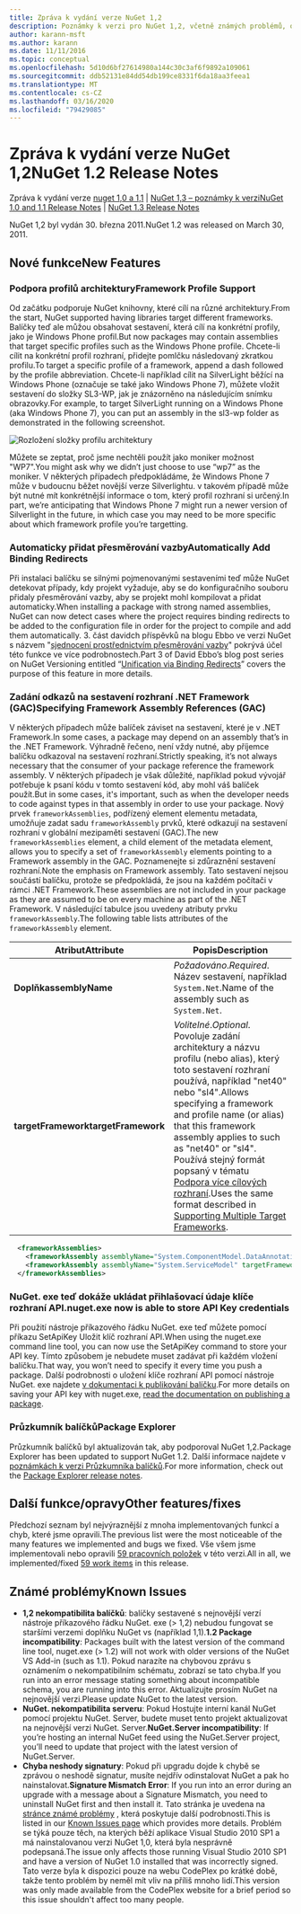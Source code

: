 ```yaml
---
title: Zpráva k vydání verze NuGet 1,2
description: Poznámky k verzi pro NuGet 1,2, včetně známých problémů, oprav chyb, přidaných funkcí a chcete odeslat obecnou.
author: karann-msft
ms.author: karann
ms.date: 11/11/2016
ms.topic: conceptual
ms.openlocfilehash: 5d10d6bf27614980a144c30c3af6f9892a109061
ms.sourcegitcommit: ddb52131e84dd54db199ce8331f6da18aa3feea1
ms.translationtype: MT
ms.contentlocale: cs-CZ
ms.lasthandoff: 03/16/2020
ms.locfileid: "79429085"
---
```

# <a name="nuget-12-release-notes"></a><span data-ttu-id="50d18-103">Zpráva k vydání verze NuGet 1,2</span><span class="sxs-lookup"><span data-stu-id="50d18-103">NuGet 1.2 Release Notes</span></span>

<span data-ttu-id="50d18-104">Zpráva k vydání verze [nuget 1,0 a 1,1](../release-notes/nuget-1.1.md) | [NuGet 1,3 – poznámky k verzi](../release-notes/nuget-1.3.md)</span><span class="sxs-lookup"><span data-stu-id="50d18-104">[NuGet 1.0 and 1.1 Release Notes](../release-notes/nuget-1.1.md) | [NuGet 1.3 Release Notes](../release-notes/nuget-1.3.md)</span></span>

<span data-ttu-id="50d18-105">NuGet 1,2 byl vydán 30. března 2011.</span><span class="sxs-lookup"><span data-stu-id="50d18-105">NuGet 1.2 was released on March 30, 2011.</span></span>

## <a name="new-features"></a><span data-ttu-id="50d18-106">Nové funkce</span><span class="sxs-lookup"><span data-stu-id="50d18-106">New Features</span></span>

### <a name="framework-profile-support"></a><span data-ttu-id="50d18-107">Podpora profilů architektury</span><span class="sxs-lookup"><span data-stu-id="50d18-107">Framework Profile Support</span></span>

<span data-ttu-id="50d18-108">Od začátku podporuje NuGet knihovny, které cílí na různé architektury.</span><span class="sxs-lookup"><span data-stu-id="50d18-108">From the start, NuGet supported having libraries target different frameworks.</span></span> <span data-ttu-id="50d18-109">Balíčky teď ale můžou obsahovat sestavení, která cílí na konkrétní profily, jako je Windows Phone profil.</span><span class="sxs-lookup"><span data-stu-id="50d18-109">But now packages may contain assemblies that target specific profiles such as the Windows Phone profile.</span></span> <span data-ttu-id="50d18-110">Chcete-li cílit na konkrétní profil rozhraní, přidejte pomlčku následovaný zkratkou profilu.</span><span class="sxs-lookup"><span data-stu-id="50d18-110">To target a specific profile of a framework, append a dash followed by the profile abbreviation.</span></span> <span data-ttu-id="50d18-111">Chcete-li například cílit na SilverLight běžící na Windows Phone (označuje se také jako Windows Phone 7), můžete vložit sestavení do složky SL3-WP, jak je znázorněno na následujícím snímku obrazovky.</span><span class="sxs-lookup"><span data-stu-id="50d18-111">For example, to target SilverLight running on a Windows Phone (aka Windows Phone 7), you can put an assembly in the sl3-wp folder as demonstrated in the following screenshot.</span></span>

![Rozložení složky profilu architektury](./media/framework-profile-support.png)

<span data-ttu-id="50d18-113">Můžete se zeptat, proč jsme nechtěli použít jako moniker možnost "WP7".</span><span class="sxs-lookup"><span data-stu-id="50d18-113">You might ask why we didn’t just choose to use “wp7” as the moniker.</span></span> <span data-ttu-id="50d18-114">V některých případech předpokládáme, že Windows Phone 7 může v budoucnu běžet novější verze Silverlightu. v takovém případě může být nutné mít konkrétnější informace o tom, který profil rozhraní si určený.</span><span class="sxs-lookup"><span data-stu-id="50d18-114">In part, we’re anticipating that Windows Phone 7 might run a newer version of Silverlight in the future, in which case you may need to be more specific about which framework profile you’re targetting.</span></span>

### <a name="automatically-add-binding-redirects"></a><span data-ttu-id="50d18-115">Automaticky přidat přesměrování vazby</span><span class="sxs-lookup"><span data-stu-id="50d18-115">Automatically Add Binding Redirects</span></span>

<span data-ttu-id="50d18-116">Při instalaci balíčku se silnými pojmenovanými sestaveními teď může NuGet detekovat případy, kdy projekt vyžaduje, aby se do konfiguračního souboru přidaly přesměrování vazby, aby se projekt mohl kompilovat a přidat automaticky.</span><span class="sxs-lookup"><span data-stu-id="50d18-116">When installing a package with strong named assemblies, NuGet can now detect cases where the project requires binding redirects to be added to the configuration file in order for the project to compile and add them automatically.</span></span> <span data-ttu-id="50d18-117">3\. část davidch příspěvků na blogu Ebbo ve verzi NuGet s názvem "[sjednocení prostřednictvím přesměrování vazby](http://blog.davidebbo.com/2011/01/nuget-versioning-part-3-unification-via.html)" pokrývá účel této funkce ve více podrobnostech.</span><span class="sxs-lookup"><span data-stu-id="50d18-117">Part 3 of David Ebbo’s blog post series on NuGet Versioning entitled “[Unification via Binding Redirects](http://blog.davidebbo.com/2011/01/nuget-versioning-part-3-unification-via.html)” covers the purpose of this feature in more details.</span></span>

<a name="framework-assembly-refs"></a>

### <a name="specifying-framework-assembly-references-gac"></a><span data-ttu-id="50d18-118">Zadání odkazů na sestavení rozhraní .NET Framework (GAC)</span><span class="sxs-lookup"><span data-stu-id="50d18-118">Specifying Framework Assembly References (GAC)</span></span>

<span data-ttu-id="50d18-119">V některých případech může balíček záviset na sestavení, které je v .NET Framework.</span><span class="sxs-lookup"><span data-stu-id="50d18-119">In some cases, a package may depend on an assembly that’s in the .NET Framework.</span></span> <span data-ttu-id="50d18-120">Výhradně řečeno, není vždy nutné, aby příjemce balíčku odkazoval na sestavení rozhraní.</span><span class="sxs-lookup"><span data-stu-id="50d18-120">Strictly speaking, it’s not always necessary that the consumer of your package reference the framework assembly.</span></span> <span data-ttu-id="50d18-121">V některých případech je však důležité, například pokud vývojář potřebuje k psaní kódu v tomto sestavení kód, aby mohl váš balíček použít.</span><span class="sxs-lookup"><span data-stu-id="50d18-121">But in some cases, it's important, such as when the developer needs to code against types in that assembly in order to use your package.</span></span> <span data-ttu-id="50d18-122">Nový prvek `frameworkAssemblies`, podřízený element elementu metadata, umožňuje zadat sadu `frameworkAssembly` prvků, které odkazují na sestavení rozhraní v globální mezipaměti sestavení (GAC).</span><span class="sxs-lookup"><span data-stu-id="50d18-122">The new `frameworkAssemblies` element, a child element of the metadata element, allows you to specify a set of `frameworkAssembly` elements pointing to a Framework assembly in the GAC.</span></span> <span data-ttu-id="50d18-123">Poznamenejte si zdůraznění sestavení rozhraní.</span><span class="sxs-lookup"><span data-stu-id="50d18-123">Note the emphasis on Framework assembly.</span></span>
<span data-ttu-id="50d18-124">Tato sestavení nejsou součástí balíčku, protože se předpokládá, že jsou na každém počítači v rámci .NET Framework.</span><span class="sxs-lookup"><span data-stu-id="50d18-124">These assemblies are not included in your package as they are assumed to be on every machine  as part of the .NET Framework.</span></span> <span data-ttu-id="50d18-125">V následující tabulce jsou uvedeny atributy prvku `frameworkAssembly`.</span><span class="sxs-lookup"><span data-stu-id="50d18-125">The following table lists attributes of the `frameworkAssembly` element.</span></span>


|<span data-ttu-id="50d18-126">Atribut</span><span class="sxs-lookup"><span data-stu-id="50d18-126">Attribute</span></span> |<span data-ttu-id="50d18-127">Popis</span><span class="sxs-lookup"><span data-stu-id="50d18-127">Description</span></span>|
|----------------|-----------|
|<span data-ttu-id="50d18-128">**Doplňk**</span><span class="sxs-lookup"><span data-stu-id="50d18-128">**assemblyName**</span></span>|<span data-ttu-id="50d18-129">*Požadováno*.</span><span class="sxs-lookup"><span data-stu-id="50d18-129">*Required*.</span></span> <span data-ttu-id="50d18-130">Název sestavení, například `System.Net`.</span><span class="sxs-lookup"><span data-stu-id="50d18-130">Name of the assembly such as `System.Net`.</span></span>|
|<span data-ttu-id="50d18-131">**targetFramework**</span><span class="sxs-lookup"><span data-stu-id="50d18-131">**targetFramework**</span></span>|<span data-ttu-id="50d18-132">*Volitelné*.</span><span class="sxs-lookup"><span data-stu-id="50d18-132">*Optional*.</span></span> <span data-ttu-id="50d18-133">Povoluje zadání architektury a názvu profilu (nebo alias), který toto sestavení rozhraní používá, například "net40" nebo "sl4".</span><span class="sxs-lookup"><span data-stu-id="50d18-133">Allows specifying a framework and profile name (or alias) that this framework assembly applies to such as "net40" or "sl4".</span></span> <span data-ttu-id="50d18-134">Používá stejný formát popsaný v tématu [Podpora více cílových rozhraní](../create-packages/supporting-multiple-target-frameworks.md).</span><span class="sxs-lookup"><span data-stu-id="50d18-134">Uses the same format described in [Supporting Multiple Target Frameworks](../create-packages/supporting-multiple-target-frameworks.md).</span></span>|

```xml
  <frameworkAssemblies>
    <frameworkAssembly assemblyName="System.ComponentModel.DataAnnotations" targetFramework="net40" />
    <frameworkAssembly assemblyName="System.ServiceModel" targetFramework="net40" />
  </frameworkAssemblies>
```

### <a name="nugetexe-now-is-able-to-store-api-key-credentials"></a><span data-ttu-id="50d18-135">NuGet. exe teď dokáže ukládat přihlašovací údaje klíče rozhraní API.</span><span class="sxs-lookup"><span data-stu-id="50d18-135">nuget.exe now is able to store API Key credentials</span></span>

<span data-ttu-id="50d18-136">Při použití nástroje příkazového řádku NuGet. exe teď můžete pomocí příkazu SetApiKey Uložit klíč rozhraní API.</span><span class="sxs-lookup"><span data-stu-id="50d18-136">When using the nuget.exe command line tool, you can now use the SetApiKey command to store your API key.</span></span> <span data-ttu-id="50d18-137">Tímto způsobem je nebudete muset zadávat při každém vložení balíčku.</span><span class="sxs-lookup"><span data-stu-id="50d18-137">That way, you won’t need to specify it every time you push a package.</span></span> <span data-ttu-id="50d18-138">Další podrobnosti o uložení klíče rozhraní API pomocí nástroje NuGet. exe najdete [v dokumentaci k publikování balíčku](../nuget-org/publish-a-package.md).</span><span class="sxs-lookup"><span data-stu-id="50d18-138">For more details on saving your API key with nuget.exe, [read the documentation on publishing a package](../nuget-org/publish-a-package.md).</span></span>

### <a name="package-explorer"></a><span data-ttu-id="50d18-139">Průzkumník balíčků</span><span class="sxs-lookup"><span data-stu-id="50d18-139">Package Explorer</span></span>
<span data-ttu-id="50d18-140">Průzkumník balíčků byl aktualizován tak, aby podporoval NuGet 1,2.</span><span class="sxs-lookup"><span data-stu-id="50d18-140">Package Explorer has been updated to support NuGet 1.2.</span></span> <span data-ttu-id="50d18-141">Další informace najdete v [poznámkách k verzi Průzkumníka balíčků](http://nuget.codeplex.com/wikipage?title=New%20features%20in%20NuGet%20Package%20Explorer%201.0).</span><span class="sxs-lookup"><span data-stu-id="50d18-141">For more information, check out the [Package Explorer release notes](http://nuget.codeplex.com/wikipage?title=New%20features%20in%20NuGet%20Package%20Explorer%201.0).</span></span>

## <a name="other-featuresfixes"></a><span data-ttu-id="50d18-142">Další funkce/opravy</span><span class="sxs-lookup"><span data-stu-id="50d18-142">Other features/fixes</span></span>

<span data-ttu-id="50d18-143">Předchozí seznam byl nejvýraznější z mnoha implementovaných funkcí a chyb, které jsme opravili.</span><span class="sxs-lookup"><span data-stu-id="50d18-143">The previous list were the most noticeable of the many features we implemented and bugs we fixed.</span></span> <span data-ttu-id="50d18-144">Vše všem jsme implementovali nebo opravili [59 pracovních položek](http://nuget.codeplex.com/workitem/list/advanced?keyword=&status=All&type=All&priority=All&release=NuGet%201.2&assignedTo=All&component=All&sortField=Votes&sortDirection=Descending&page=0) v této verzi.</span><span class="sxs-lookup"><span data-stu-id="50d18-144">All in all, we implemented/fixed [59 work items](http://nuget.codeplex.com/workitem/list/advanced?keyword=&status=All&type=All&priority=All&release=NuGet%201.2&assignedTo=All&component=All&sortField=Votes&sortDirection=Descending&page=0) in this release.</span></span>

## <a name="known-issues"></a><span data-ttu-id="50d18-145">Známé problémy</span><span class="sxs-lookup"><span data-stu-id="50d18-145">Known Issues</span></span>

* <span data-ttu-id="50d18-146">**1,2 nekompatibilita balíčků**: balíčky sestavené s nejnovější verzí nástroje příkazového řádku NuGet. exe (> 1,2) nebudou fungovat se staršími verzemi doplňku NuGet vs (například 1,1).</span><span class="sxs-lookup"><span data-stu-id="50d18-146">**1.2 Package incompatibility**: Packages built with the latest version of the command line tool, nuget.exe (> 1.2) will not work with older versions of the NuGet VS Add-in (such as 1.1).</span></span> <span data-ttu-id="50d18-147">Pokud narazíte na chybovou zprávu s oznámením o nekompatibilním schématu, zobrazí se tato chyba.</span><span class="sxs-lookup"><span data-stu-id="50d18-147">If you run into an error message stating something about incompatible schema, you are running into this error.</span></span> <span data-ttu-id="50d18-148">Aktualizujte prosím NuGet na nejnovější verzi.</span><span class="sxs-lookup"><span data-stu-id="50d18-148">Please update NuGet to the latest version.</span></span>
* <span data-ttu-id="50d18-149">**NuGet. nekompatibilita serveru**: Pokud Hostujte interní kanál NuGet pomocí projektu NuGet. Server, budete muset tento projekt aktualizovat na nejnovější verzi NuGet. Server.</span><span class="sxs-lookup"><span data-stu-id="50d18-149">**NuGet.Server incompatibility**: If you’re hosting an internal NuGet feed using the NuGet.Server project, you’ll need to update that project with the latest version of NuGet.Server.</span></span>
* <span data-ttu-id="50d18-150">**Chyba neshody signatury**: Pokud při upgradu dojde k chybě se zprávou o neshodě signatur, musíte nejdřív odinstalovat NuGet a pak ho nainstalovat.</span><span class="sxs-lookup"><span data-stu-id="50d18-150">**Signature Mismatch Error**: If you run into an error during an upgrade with a message about a Signature Mismatch, you need to uninstall NuGet first and then install it.</span></span> <span data-ttu-id="50d18-151">Tato stránka je uvedena na [stránce známé problémy](../release-notes/known-issues.md) , která poskytuje další podrobnosti.</span><span class="sxs-lookup"><span data-stu-id="50d18-151">This is listed in our [Known Issues page](../release-notes/known-issues.md) which provides more details.</span></span> <span data-ttu-id="50d18-152">Problém se týká pouze těch, na kterých běží aplikace Visual Studio 2010 SP1 a má nainstalovanou verzi NuGet 1,0, která byla nesprávně podepsaná.</span><span class="sxs-lookup"><span data-stu-id="50d18-152">The issue only affects those running Visual Studio 2010 SP1 and have a version of NuGet 1.0 installed that was incorrectly signed.</span></span> <span data-ttu-id="50d18-153">Tato verze byla k dispozici pouze na webu CodePlex po krátké době, takže tento problém by neměl mít vliv na příliš mnoho lidí.</span><span class="sxs-lookup"><span data-stu-id="50d18-153">This version was only made available from the CodePlex website for a brief period so this issue shouldn't affect too many people.</span></span>